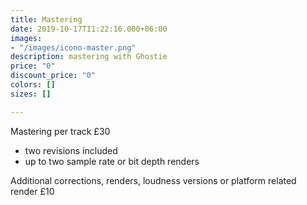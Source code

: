 ```yaml
---
title: Mastering
date: 2019-10-17T11:22:16.000+06:00
images:
- "/images/icono-master.png"
description: mastering with Ghostie
price: "0"
discount_price: "0"
colors: []
sizes: []

---
```

Mastering per track £30

* two revisions included
* up to two sample rate or bit depth renders

Additional corrections, renders, loudness versions or platform related render £10